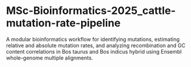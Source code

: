 # MSc-Bioinformatics-2025_cattle-mutation-rate-pipeline
A modular bioinformatics workflow for identifying mutations, estimating relative and absolute mutation rates, and analyzing recombination and GC content correlations in Bos taurus and Bos indicus hybrid using Ensembl whole-genome multiple alignments.
